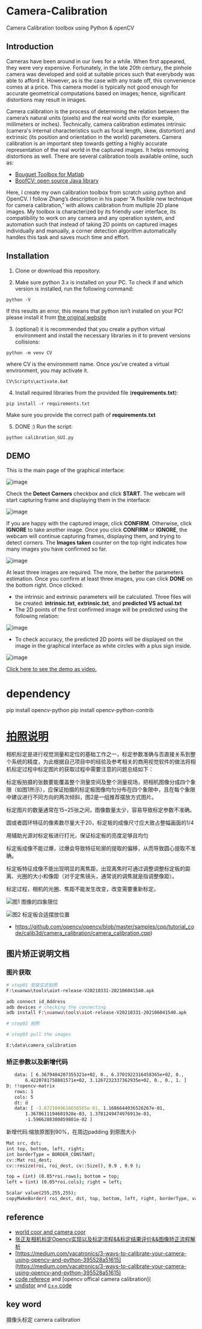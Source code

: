 # Camera-Calibration
Camera Calibration toolbox using Python &amp; openCV
## Introduction
Cameras have been around in our lives for a while. When first appeared, they were very expensive. Fortunately, in the late 20th century, the pinhole camera was developed and sold at suitable prices such that everybody was able to afford it. However, as is the case with any trade off, this convenience comes at a price. This camera model is typically not good enough for accurate geometrical computations based on images; hence, significant distortions may result in images.

Camera calibration is the process of determining the relation between the camera’s natural units (pixels) and the real world units (for example, millimeters or inches). Technically, camera calibration estimates intrinsic (camera's internal characteristics such as focal length, skew, distortion) and extrinsic (its position and orientation in the world) parameters. Camera calibration is an important step towards getting a highly accurate representation of the real world in the captured images. It helps removing distortions as well.
There are several calibration tools available online, such as:
* [Bouguet Toolbox for Matlab](http://www.vision.caltech.edu/bouguetj/calib_doc/)
* [BoofCV: open source Java library](https://boofcv.org/index.php?title=Tutorial_Camera_Calibration)

Here, I create my own calibration toolbox from scratch using python and OpenCV. I follow Zhang’s description in his paper “A flexible new technique for camera calibration,” with allows calibration from multiple 2D plane images. My toolbox is characterized by its friendly user interface, its compatibility to work on any camera and any operation system, and automation such that instead of taking 2D points on captured images individually and manually, a corner detection algorithm automatically handles this task and saves much time and effort.

## Installation
1. Clone or download this repository.

2. Make sure python 3.x is installed on your PC. To check if and which version is installed, run the following command:
```
python -V
```
If this results an error, this means that python isn’t installed on your PC! please install it from [the original website](https://www.python.org/)

3. (optional) it is recommended that you create a python virtual environment and install the necessary libraries in it to prevent versions collisions:
```
python -m venv CV
```
where CV is the environment name. Once you’ve created a virtual environment, you may activate it.
```
CV\Scripts\activate.bat
```

4. Install required libraries from the provided file (**requirements.txt**):
```
pip install -r requirements.txt
```
Make sure you provide the correct path of **requirements.txt**

5. DONE :) Run the script:
```
python calibration_GUI.py
```

## DEMO
This is the main page of the graphical interface:

![image](https://user-images.githubusercontent.com/9033365/46244812-56756600-c3ed-11e8-9b62-6c9600c025e0.png)

Check the **Detect Corners** checkbox and click **START**. The webcam will start capturing frame and displaying them in the interface:

![image](https://user-images.githubusercontent.com/9033365/46244851-021eb600-c3ee-11e8-8752-054269ff1bbe.png)

If you are happy with the captured image, click **CONFIRM**. Otherwise, click **IGNORE** to take another image. Once you click **CONFIRM** or **IGNORE**, the webcam will continue capturing frames, displaying them, and trying to detect corners. The **Images taken** counter on the top right indicates how many images you have confirmed so far.

![image](https://user-images.githubusercontent.com/9033365/46244963-79a11500-c3ef-11e8-8784-69e840e553aa.png)

At least three images are required. The more, the better the parameters estimation. Once you confirm at least three images, you can click **DONE** on the bottom right. Once clicked:
* the intrinsic and extrinsic parameters will be calculated. Three files will be created: **intrinsic.txt**, **extrinsic.txt**, and **predicted VS actual.txt**
* The 2D points of the first confirmed image will be predicted using the following relation:

![image](https://user-images.githubusercontent.com/9033365/46245137-cede2600-c3f1-11e8-96d5-6e3895f60f1f.png)

* To check accuracy, the predicted 2D points will be displayed on the image in the graphical interface as white circles with a plus sign inside.

![image](https://user-images.githubusercontent.com/9033365/46245120-a1917800-c3f1-11e8-918a-38cdfc13fa97.png)


[Click here to see the demo as video.](https://drive.google.com/file/d/16kSAB0DtYn3Hs7U9yBGAok8P0g7BMp-G/view?usp=sharing)


# dependency
pip install opencv-python
pip install opencv-python-contrib


# [拍照说明](https://blog.csdn.net/j_shui/article/details/77262947)
相机标定是进行视觉测量和定位的基础工作之一，标定参数准确与否直接关系到整个系统的精度，为此根据自己项目中的经验及参考相关的商用视觉软件的做法将相机标定过程中标定图片的获取过程中需要注意的问题总结如下：

标定板拍摄的张数要能覆盖整个测量空间及整个测量视场，把相机图像分成四个象限（如图1所示），应保证拍摄的标定板图像均匀分布在四个象限中，且在每个象限中建议进行不同方向的两次倾斜，图2是一组推荐摆放方式图片。

标定图片的数量通常在15~25张之间，图像数量太少，容易导致标定参数不准确。

圆或者圆环特征的像素数尽量大于20，标定板的成像尺寸应大致占整幅画面的1/4

用辅助光源对标定板进行打光，保证标定板的亮度足够且均匀

标定板成像不能过爆，过爆会导致特征轮廓的提取的偏移，从而导致圆心提取不准确。

标定板特征成像不能出现明显的离焦距，出现离焦时可通过调整调整标定板的距离、光圈的大小和像距（对于定焦镜头，通常说的调焦就是指调整像距）。

标定过程，相机的光圈、焦距不能发生改变，改变需要重新标定。

![图1 图像的四象限位](https://img-blog.csdn.net/20170816182848063?watermark/2/text/aHR0cDovL2Jsb2cuY3Nkbi5uZXQval9zaHVp/font/5a6L5L2T/fontsize/400/fill/I0JBQkFCMA==/dissolve/70/gravity/SouthEast)

![图2 标定板合适摆放位置](https://img-blog.csdn.net/20170816182944722?watermark/2/text/aHR0cDovL2Jsb2cuY3Nkbi5uZXQval9zaHVp/font/5a6L5L2T/fontsize/400/fill/I0JBQkFCMA==/dissolve/70/gravity/SouthEast)

- https://github.com/opencv/opencv/blob/master/samples/cpp/tutorial_code/calib3d/camera_calibration/camera_calibration.cpp)


## 图片矫正说明文档



### 图片获取

```bash
# step01 安装玄武拍照
F:\xuanwu\tools\aiot-release-V20210331-202106041540.apk

adb connect id_Address
adb devices # checking the connecting
adb install F:\xuanwu\tools\aiot-release-V20210331-202106041540.apk

# step02 拍照

# step03 pull the images

E:\data\camera_calibration
```



### 矫正参数以及新增代码

```bash
   data: [ 6.3679404207355321e+02, 0., 6.3701922316458365e+02, 0.,
       6.4220781758881571e+02, 3.1267232337362935e+02, 0., 0., 1. ]
D: !!opencv-matrix
   rows: 1
   cols: 5
   dt: d
   data: [ -3.6721049616656565e-01, 1.1686644036526267e-01,
       1.3678611194601928e-03, 1.3781249474976913e-03,
       -1.5966288380859801e-02 ]
```

新增代码:缩放原图到90%，在周边padding 到原图大小

```bash
Mat src, dst;
int top, bottom, left, right;
int borderType = BORDER_CONSTANT;
cv::Mat roi_dest;
cv::resize(roi, roi_dest, cv::Size(), 0.9 , 0.9 );

top = (int) (0.05*roi.rows); bottom = top;
left = (int) (0.05*roi.cols); right = left;

Scalar value(255,255,255);
copyMakeBorder( roi_dest, dst, top, bottom, left, right, borderType, value );
```




## reference
- [world coor and camera coor](https://www.cnblogs.com/mikewolf2002/p/5746667.html)
- [张正友相机标定Opencv实现以及标定流程&&标定结果评价&&图像矫正流程解析](https://blog.csdn.net/dcrmg/article/details/52939318)
- [https://medium.com/vacatronics/3-ways-to-calibrate-your-camera-using-opencv-and-python-395528a51615](https://medium.com/vacatronics/3-ways-to-calibrate-your-camera-using-opencv-and-python-395528a51615)
- [code referece](E:\gitlab\cpp\test\camera_calibrateion.cpp) and [opencv offical camera calibration](
- [undistor](https://aishack.in/tutorials/calibrating-undistorting-opencv-oh-yeah/) and [c++ code](https://github.com/Thomio-Watanabe/undistort_images/blob/master/src/main.cpp)
## key word

摄像头标定 camera calibration

